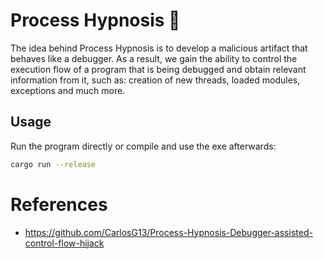 # Process Hypnosis 🦀

The idea behind Process Hypnosis is to develop a malicious artifact that behaves like a debugger. As a result, we gain the ability to control the execution flow of a program that is being debugged and obtain relevant information from it, such as: creation of new threads, loaded modules, exceptions and much more.

## Usage 

Run the program directly or compile and use the exe afterwards:
```sh
cargo run --release
```

# References

* https://github.com/CarlosG13/Process-Hypnosis-Debugger-assisted-control-flow-hijack